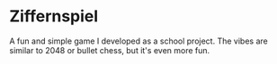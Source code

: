 # Ziffernspiel
A fun and simple game I developed as a school project. The vibes are similar to 2048 or bullet chess, but it's even more fun. 
